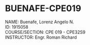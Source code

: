 # BUENAFE-CPE019
NAME: Buenafe, Lorenz Angelo N. <br>
ID: 1915058 <br>
COURSE/SECTION: CPE 019 - CPE32S9 <br>
INSTRUCTOR: Engr. Roman Richard 
